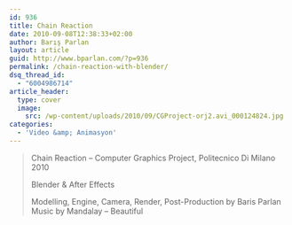 ```yaml
---
id: 936
title: Chain Reaction
date: 2010-09-08T12:38:33+02:00
author: Barış Parlan
layout: article
guid: http://www.bparlan.com/?p=936
permalink: /chain-reaction-with-blender/
dsq_thread_id:
  - "6004986714"
article_header:
  type: cover
  image:
    src: /wp-content/uploads/2010/09/CGProject-orj2.avi_000124824.jpg
categories:
  - 'Video &amp; Animasyon'
---
```




<!--more-->

> Chain Reaction &#8211; Computer Graphics Project, Politecnico Di Milano 2010
> 
> Blender & After Effects
> 
> Modelling, Engine, Camera, Render, Post-Production by Baris Parlan  
> Music by Mandalay &#8211; Beautiful
